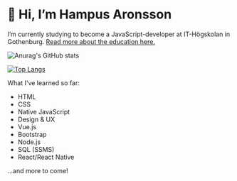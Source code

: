 # 👋 Hi, I’m Hampus Aronsson
I’m currently studying to become a JavaScript-developer at IT-Högskolan in Gothenburg. [Read more about the education here.](https://www.iths.se/courses/javascript-utvecklare/)

![Anurag's GitHub stats](https://github-readme-stats.vercel.app/api?username=HampZ99&show_icons=true&theme=dark)

[![Top Langs](https://github-readme-stats.vercel.app/api/top-langs/?username=HampZ99)](https://github.com/anuraghazra/github-readme-stats)

What I've learned so far:
- HTML 
- CSS
- Native JavaScript
- Design & UX
- Vue.js 
- Bootstrap 
- Node.js
- SQL (SSMS)
- React/React Native

...and more to come!
